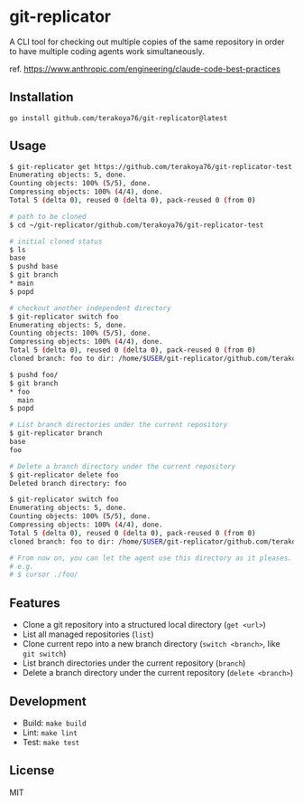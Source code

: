 # git-replicator

A CLI tool for checking out multiple copies of the same repository in order to have multiple coding agents work simultaneously.

ref. https://www.anthropic.com/engineering/claude-code-best-practices

## Installation

```
go install github.com/terakoya76/git-replicator@latest
```

## Usage

```sh
$ git-replicator get https://github.com/terakoya76/git-replicator-test
Enumerating objects: 5, done.
Counting objects: 100% (5/5), done.
Compressing objects: 100% (4/4), done.
Total 5 (delta 0), reused 0 (delta 0), pack-reused 0 (from 0)

# path to be cloned
$ cd ~/git-replicator/github.com/terakoya76/git-replicator-test

# initial cloned status
$ ls
base
$ pushd base
$ git branch
* main
$ popd 

# checkout another independent directory
$ git-replicator switch foo
Enumerating objects: 5, done.
Counting objects: 100% (5/5), done.
Compressing objects: 100% (4/4), done.
Total 5 (delta 0), reused 0 (delta 0), pack-reused 0 (from 0)
cloned branch: foo to dir: /home/$USER/git-replicator/github.com/terakoya76/git-replicator-test/foo

$ pushd foo/
$ git branch
* foo
  main
$ popd

# List branch directories under the current repository
$ git-replicator branch
base
foo

# Delete a branch directory under the current repository
$ git-replicator delete foo
Deleted branch directory: foo

$ git-replicator switch foo
Enumerating objects: 5, done.
Counting objects: 100% (5/5), done.
Compressing objects: 100% (4/4), done.
Total 5 (delta 0), reused 0 (delta 0), pack-reused 0 (from 0)
cloned branch: foo to dir: /home/$USER/git-replicator/github.com/terakoya76/git-replicator-test/foo

# From now on, you can let the agent use this directory as it pleases.
# e.g. 
# $ cursor ./foo/
```

## Features
- Clone a git repository into a structured local directory (`get <url>`)
- List all managed repositories (`list`)
- Clone current repo into a new branch directory (`switch <branch>`, like `git switch`)
- List branch directories under the current repository (`branch`)
- Delete a branch directory under the current repository (`delete <branch>`)

## Development

- Build: `make build`
- Lint: `make lint`
- Test: `make test`

## License

MIT